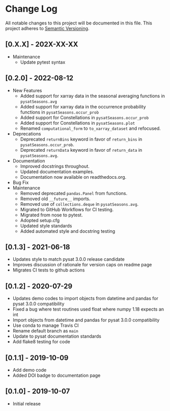 # Change Log
All notable changes to this project will be documented in this file.
This project adheres to [Semantic Versioning](http://semver.org/).

## [0.X.X] - 202X-XX-XX
- Maintenance
  - Update pytest syntax

## [0.2.0] - 2022-08-12
- New Features
  - Added support for xarray data in the seasonal averaging functions in `pysatSeasons.avg`
  - Added support for xarray data in the occurrence probability functions in `pysatSeasons.occur_prob`
  - Added support for Constellations in `pysatSeasons.occur_prob`
  - Added support for Constellations in `pysatSeasons.plot`
  - Renamed `computational_form` to `to_xarray_dataset` and refocused.
- Deprecations
  - Deprecated `returnBins` keyword in favor of `return_bins` in `pysatSeasons.occur_prob`.
  - Deprecated `returnData` keyword in favor of `return_data` in `pysatSeasons.avg`.
- Documentation
  - Improved docstrings throughout.
  - Updated documentation examples.
  - Documentation now available on readthedocs.org.
- Bug Fix
- Maintenance
  - Removed deprecated `pandas.Panel` from functions.
  - Removed old `__future__` imports.
  - Removed use of `collections.deque` in `pysatSeasons.avg`.
  - Migrated to GitHub Workflows for CI testing.
  - Migrated from nose to pytest.
  - Adopted setup.cfg
  - Updated style standards
  - Added automated style and docstring testing

## [0.1.3] - 2021-06-18
- Updates style to match pysat 3.0.0 release candidate
- Improves discussion of rationale for version caps on readme page
- Migrates CI tests to github actions

## [0.1.2] - 2020-07-29
- Updates demo codes to import objects from datetime and pandas for pysat 3.0.0 compatibility
- Fixed a bug where test routines used float where numpy 1.18 expects an int
- Import objects from datetime and pandas for pysat 3.0.0 compatibility
- Use conda to manage Travis CI
- Rename default branch as `main`
- Update to pysat documentation standards
- Add flake8 testing for code

## [0.1.1] - 2019-10-09
- Add demo code
- Added DOI badge to documentation page

## [0.1.0] - 2019-10-07
- Initial release
